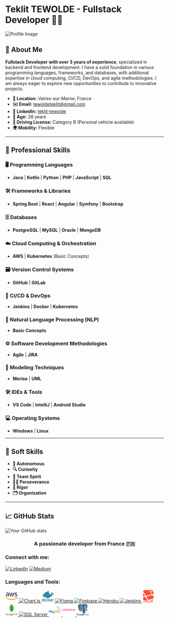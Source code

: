 # Teklit TEWOLDE - Fullstack Developer 👨‍💻

![Profile Image]() <!-- Optional: Add your profile image -->

## 🚀 About Me

**Fullstack Developer with over 3 years of experience**, specialized in backend and frontend development. I have a solid foundation in various programming languages, frameworks, and databases, with additional expertise in cloud computing, CI/CD, DevOps, and agile methodologies. I am always eager to explore new opportunities to contribute to innovative projects.

- **📍 Location:** Vaires-sur-Marne, France
- **✉️ Email:** [tewoldeteklit@gmail.com](mailto:tewoldeteklit@gmail.com)
- **🔗 LinkedIn:** [teklit-tewolde](https://www.linkedin.com/in/teklit-tewolde-75b560134)
- **🎂 Age:** 28 years
- **🚗 Driving License:** Category B (Personal vehicle available)
- **🌍 Mobility:** Flexible

---

## 💼 Professional Skills

### 🖥️ Programming Languages
- **Java** | **Kotlin** | **Python** | **PHP** | **JavaScript** | **SQL**

### 🛠️ Frameworks & Libraries
- **Spring Boot** | **React** | **Angular** | **Symfony** | **Bootstrap**

### 🗄️ Databases
- **PostgreSQL** | **MySQL** | **Oracle** | **MongoDB**

### ☁️ Cloud Computing & Orchestration
- **AWS** | **Kubernetes** (Basic Concepts)

### 🗃️ Version Control Systems
- **GitHub** | **GitLab**

### 🔄 CI/CD & DevOps
- **Jenkins** | **Docker** | **Kubernetes**

### 🧠 Natural Language Processing (NLP)
- **Basic Concepts**

### ⚙️ Software Development Methodologies
- **Agile** | **JIRA**

### 📝 Modeling Techniques
- **Merise** | **UML**

### 🛠️ IDEs & Tools
- **VS Code** | **IntelliJ** | **Android Studio**

### 💻 Operating Systems
- **Windows** | **Linux**

---

## 🌟 Soft Skills
- **🤝 Autonomous**
- **🔍 Curiosity**
- **👥 Team Spirit**
- **🏃‍♂️ Perseverance**
- **📏 Rigor**
- **🗂️ Organization**

---

## 📈 GitHub Stats

![Your GitHub stats](https://github-readme-stats.vercel.app/api?username=Teclit&show_icons=true&theme=radical)



<h3 align="center">A passionate developer from France 🇫🇷</h3>

<h3 align="left">Connect with me:</h3>
<p align="left">
<a href="https://linkedin.com/in/teklit-tewolde-75b560134/" target="blank"><img align="center" src="https://raw.githubusercontent.com/rahuldkjain/github-profile-readme-generator/master/src/images/icons/Social/linked-in-alt.svg" alt="LinkedIn" height="30" width="40" /></a>
<a href="https://medium.com/@teclittewolde" target="blank"><img align="center" src="https://raw.githubusercontent.com/rahuldkjain/github-profile-readme-generator/master/src/images/icons/Social/medium.svg" alt="Medium" height="30" width="40" /></a>
</p>

<h3 align="left">Languages and Tools:</h3>
<p align="left"> 
    <a href="https://aws.amazon.com" target="_blank" rel="noreferrer"> 
        <img src="https://raw.githubusercontent.com/devicons/devicon/master/icons/amazonwebservices/amazonwebservices-original-wordmark.svg" alt="AWS" width="40" height="40"/> 
    </a> 
    <a href="https://www.chartjs.org" target="_blank" rel="noreferrer"> 
        <img src="https://www.chartjs.org/media/logo-title.svg" alt="Chart.js" width="40" height="40"/> 
    </a> 
    <a href="https://www.docker.com/" target="_blank" rel="noreferrer"> 
        <img src="https://raw.githubusercontent.com/devicons/devicon/master/icons/docker/docker-original-wordmark.svg" alt="Docker" width="40" height="40"/> 
    </a> 
    <a href="https://www.figma.com/" target="_blank" rel="noreferrer"> 
        <img src="https://www.vectorlogo.zone/logos/figma/figma-icon.svg" alt="Figma" width="40" height="40"/> 
    </a> 
    <a href="https://firebase.google.com/" target="_blank" rel="noreferrer"> 
        <img src="https://www.vectorlogo.zone/logos/firebase/firebase-icon.svg" alt="Firebase" width="40" height="40"/> 
    </a> 
    <a href="https://heroku.com" target="_blank" rel="noreferrer"> 
        <img src="https://www.vectorlogo.zone/logos/heroku/heroku-icon.svg" alt="Heroku" width="40" height="40"/> 
    </a> 
    <a href="https://www.jenkins.io" target="_blank" rel="noreferrer"> 
        <img src="https://www.vectorlogo.zone/logos/jenkins/jenkins-icon.svg" alt="Jenkins" width="40" height="40"/> 
    </a> 
    <a href="https://laravel.com/" target="_blank" rel="noreferrer"> 
        <img src="https://raw.githubusercontent.com/devicons/devicon/master/icons/laravel/laravel-plain-wordmark.svg" alt="Laravel" width="40" height="40"/> 
    </a> 
    <a href="https://www.mongodb.com/" target="_blank" rel="noreferrer"> 
        <img src="https://raw.githubusercontent.com/devicons/devicon/master/icons/mongodb/mongodb-original-wordmark.svg" alt="MongoDB" width="40" height="40"/> 
    </a> 
    <a href="https://www.microsoft.com/en-us/sql-server" target="_blank" rel="noreferrer"> 
        <img src="https://www.svgrepo.com/show/303229/microsoft-sql-server-logo.svg" alt="SQL Server" width="40" height="40"/> 
    </a> 
    <a href="https://www.mysql.com/" target="_blank" rel="noreferrer"> 
        <img src="https://raw.githubusercontent.com/devicons/devicon/master/icons/mysql/mysql-original-wordmark.svg" alt="MySQL" width="40" height="40"/> 
    </a> 
    <a href="https://www.oracle.com/" target="_blank" rel="noreferrer"> 
        <img src="https://raw.githubusercontent.com/devicons/devicon/master/icons/oracle/oracle-original.svg" alt="Oracle" width="40" height="40"/> 
    </a> 
    <a href="https://www.postgresql.org" target="_blank" rel="noreferrer"> 
        <img src="https://raw.githubusercontent.com/devicons/devicon/master/icons/postgresql/postgresql-original-wordmark.svg" alt="PostgreSQL" width="40" height="40"/> 
    </a> 
</p>
